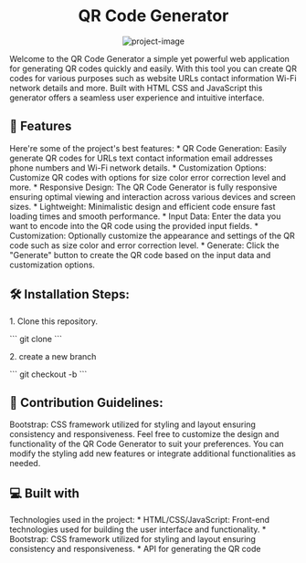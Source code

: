 <h1 align="center" id="title">QR Code Generator</h1> <p align="center"><img src="https://socialify.git.ci/dev-rfgul/qr-code-generater/image?language=1&amp;name=1&amp;owner=1&amp;stargazers=1&amp;theme=Auto" alt="project-image"></p> <p id="description">Welcome to the QR Code Generator a simple yet powerful web application for generating QR codes quickly and easily. With this tool you can create QR codes for various purposes such as website URLs contact information Wi-Fi network details and more. Built with HTML CSS and JavaScript this generator offers a seamless user experience and intuitive interface.</p> <h2>🧐 Features</h2> Here're some of the project's best features: *   QR Code Generation: Easily generate QR codes for URLs text contact information email addresses phone numbers and Wi-Fi network details. *   Customization Options: Customize QR codes with options for size color error correction level and more. *   Responsive Design: The QR Code Generator is fully responsive ensuring optimal viewing and interaction across various devices and screen sizes. *   Lightweight: Minimalistic design and efficient code ensure fast loading times and smooth performance. *   Input Data: Enter the data you want to encode into the QR code using the provided input fields. *   Customization: Optionally customize the appearance and settings of the QR code such as size color and error correction level. *   Generate: Click the "Generate" button to create the QR code based on the input data and customization options. <h2>🛠️ Installation Steps:</h2> <p>1. Clone this repository.</p> ``` git clone ``` <p>2. create a new branch</p> ``` git checkout -b ``` <h2>🍰 Contribution Guidelines:</h2> Bootstrap: CSS framework utilized for styling and layout ensuring consistency and responsiveness. Feel free to customize the design and functionality of the QR Code Generator to suit your preferences. You can modify the styling add new features or integrate additional functionalities as needed. <h2>💻 Built with</h2> Technologies used in the project: *   HTML/CSS/JavaScript: Front-end technologies used for building the user interface and functionality. *   Bootstrap: CSS framework utilized for styling and layout ensuring consistency and responsiveness. *   API for generating the QR code